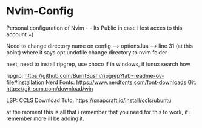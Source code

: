 # Nvim-Config
Personal configuration of Nvim - - Its Public in case i lost acces to this account  =)


Need to change directory name on config --> options.lua --> line 31 (at this point)  where it says opt.undofile change directory to nvim folder

next,
need to install ripgrep, use choco if in windows, if lunux search how

ripgrp: https://github.com/BurntSushi/ripgrep?tab=readme-ov-file#installation
Nerd Fonts: https://www.nerdfonts.com/font-downloads
Git: https://git-scm.com/download/win

LSP:
CCLS Download Tuto: https://snapcraft.io/install/ccls/ubuntu

at the moment this is all that i remember that you need for this to work, if i remember more ill be adding it.
